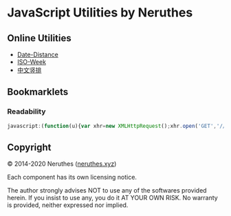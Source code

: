 # JavaScript Utilities by Neruthes

## Online Utilities

- [Date-Distance](https://neruthes.xyz/jsu/u/date-distance/)
- [ISO-Week](https://neruthes.xyz/jsu/u/iso-week/)
- [中文竖排](https://neruthes.xyz/jsu/u/zh-vertical/)

## Bookmarklets

### Readability

```javascript
javascript:(function(u){var xhr=new XMLHttpRequest();xhr.open('GET','//neruthes.xyz/jsu/'+u);xhr.onload=function(){eval(xhr.responseText);console.log('Loaded '+u);};xhr.send();})('readability/chooser.js')
```

## Copyright

© 2014-2020 Neruthes ([neruthes.xyz](https://neruthes.xyz/))

Each component has its own licensing notice.

The author strongly advises NOT to use any of the softwares provided herein. If you insist to use any, you do it AT YOUR OWN RISK. No warranty is provided, neither expressed nor implied.
